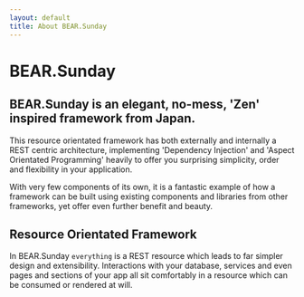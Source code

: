 ```yaml
---
layout: default
title: About BEAR.Sunday
---
```

# BEAR.Sunday

## BEAR.Sunday is an elegant, no-mess, 'Zen' inspired framework from Japan.

This resource orientated framework has both externally and internally a REST centric architecture, 
implementing 'Dependency Injection' and 'Aspect Orientated Programming' heavily to offer you surprising simplicity, 
order and flexibility in your application.

With very few components of its own, it is a fantastic example of how a framework can be built using 
existing components and libraries from other frameworks, yet offer even further benefit and beauty.

## Resource Orientated Framework

In BEAR.Sunday `everything` is a REST resource which leads to far simpler design and extensibility.
Interactions with your database, services and even pages and sections of your app all sit comfortably in a 
resource which can be consumed or rendered at will.